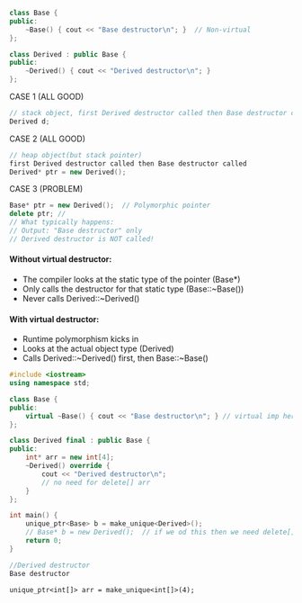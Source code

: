 ```cpp
class Base {
public:
    ~Base() { cout << "Base destructor\n"; }  // Non-virtual
};

class Derived : public Base {
public:
    ~Derived() { cout << "Derived destructor\n"; }
};
```
CASE 1 (ALL GOOD)
```cpp
// stack object, first Derived destructor called then Base destructor called
Derived d;
```

CASE 2 (ALL GOOD)
```cpp
// heap object(but stack pointer)
first Derived destructor called then Base destructor called
Derived* ptr = new Derived();
```

CASE 3 (PROBLEM)
```cpp
Base* ptr = new Derived();  // Polymorphic pointer
delete ptr; // 
// What typically happens:
// Output: "Base destructor" only
// Derived destructor is NOT called!
```


#### Without virtual destructor:
- The compiler looks at the static type of the pointer (Base*)
- Only calls the destructor for that static type (Base::~Base())
- Never calls Derived::~Derived()

#### With virtual destructor:

- Runtime polymorphism kicks in
- Looks at the actual object type (Derived)
- Calls Derived::~Derived() first, then Base::~Base()


```cpp
#include <iostream>
using namespace std;

class Base {
public:
    virtual ~Base() { cout << "Base destructor\n"; } // virtual imp here
};

class Derived final : public Base {
public:
    int* arr = new int[4];
    ~Derived() override {
        cout << "Derived destructor\n";
        // no need for delete[] arr
    }
};

int main() {
    unique_ptr<Base> b = make_unique<Derived>();
    // Base* b = new Derived();  // if we od this then we need delete[] arr
    return 0;
}

//Derived destructor
Base destructor

```



```
unique_ptr<int[]> arr = make_unique<int[]>(4);
```

